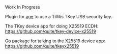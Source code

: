 
Work In Progress

Plugin for [age](https://github.com/FiloSottile/age) to use a Tillitis
TKey USB security key.

The TKey device app for doing X25519 ECDH: https://github.com/quite/tkey-device-x25519

Go package for talking to the X25519 device app: https://github.com/quite/tkeyx25519

